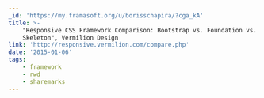 ```yaml
---
_id: 'https://my.framasoft.org/u/borisschapira/?cga_kA'
title: >-
    "Responsive CSS Framework Comparison: Bootstrap vs. Foundation vs.
    Skeleton", Vermilion Design
link: 'http://responsive.vermilion.com/compare.php'
date: '2015-01-06'
tags:
    - framework
    - rwd
    - sharemarks
---
```


<div class="markdown"><p></p></div>
